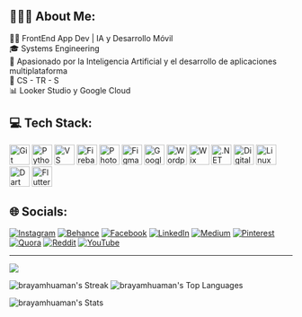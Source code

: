 ## 🧑🏻‍💻 About Me:

👨‍💻 FrontEnd App Dev |  IA y Desarrollo Móvil <br/>
🎓 Systems Engineering <br/>
🚀 Apasionado por la Inteligencia Artificial y el desarrollo de aplicaciones multiplataforma <br/>
💼 CS - TR - S <br/>
📊  Looker Studio y Google Cloud


## 💻 Tech Stack:

<p align="left">
<a href="https://git-scm.com/" target="_blank" rel="noreferrer"><img src="https://raw.githubusercontent.com/danielcranney/readme-generator/main/public/icons/skills/git-colored.svg" width="36" height="36" alt="Git" /></a>
<a href="https://www.python.org/" target="_blank" rel="noreferrer"><img src="https://raw.githubusercontent.com/danielcranney/readme-generator/main/public/icons/skills/python-colored.svg" width="36" height="36" alt="Python" /></a>
  <a href="https://code.visualstudio.com/" target="_blank" rel="noreferrer"><img src="https://raw.githubusercontent.com/danielcranney/readme-generator/main/public/icons/skills/visualstudiocode.svg" width="36" height="36" alt="VS Code" /></a>
  <a href="https://firebase.google.com/" target="_blank" rel="noreferrer"><img src="https://raw.githubusercontent.com/danielcranney/readme-generator/main/public/icons/skills/firebase-colored.svg" width="36" height="36" alt="Firebase" /></a>
 <a href="https://www.adobe.com/uk/products/photoshop.html" target="_blank" rel="noreferrer"><img src="https://raw.githubusercontent.com/danielcranney/readme-generator/main/public/icons/skills/photoshop-colored-dark.svg" width="36" height="36" alt="Photoshop" /></a>
   <a href="https://www.figma.com/" target="_blank" rel="noreferrer"><img src="https://raw.githubusercontent.com/danielcranney/readme-generator/main/public/icons/skills/figma-colored.svg" width="36" height="36" alt="Figma" /></a>
 <a href="https://cloud.google.com/" target="_blank" rel="noreferrer"><img src="https://raw.githubusercontent.com/danielcranney/readme-generator/main/public/icons/skills/googlecloud-colored.svg" width="36" height="36" alt="Google Cloud" /></a>
    <a href="https://wordpress.com" target="_blank" rel="noreferrer"><img src="https://raw.githubusercontent.com/danielcranney/readme-generator/main/public/icons/skills/wordpress-colored.svg" width="36" height="36" alt="Wordpress" /></a>
     <a href="https://wix.com" target="_blank" rel="noreferrer"><img src="https://raw.githubusercontent.com/danielcranney/readme-generator/main/public/icons/skills/wix-colored.svg" width="36" height="36" alt="Wix" /></a>
    <a href="https://dotnet.microsoft.com/en-us/" target="_blank" rel="noreferrer"><img src="https://raw.githubusercontent.com/danielcranney/readme-generator/main/public/icons/skills/dot-net-colored.svg" width="36" height="36" alt=".NET" /></a>
    <a href="https://www.digitalocean.com" target="_blank" rel="noreferrer"><img src="https://raw.githubusercontent.com/danielcranney/readme-generator/main/public/icons/skills/digitalocean-colored.svg" width="36" height="36" alt="Digital Ocean" /></a>
    <a href="https://www.linux.org" target="_blank" rel="noreferrer"><img src="https://raw.githubusercontent.com/danielcranney/readme-generator/main/public/icons/skills/linux-colored.svg" width="36" height="36" alt="Linux" /></a>
    <a href="https://www.flutter.dev" target="_blank" rel="noreferrer"><img src="https://raw.githubusercontent.com/danielcranney/readme-generator/main/public/icons/skills/dart-colored.svg" width="36" height="36" alt="Dart" /></a>
    <a href="https://www.flutter.dev" target="_blank" rel="noreferrer"><img src="https://raw.githubusercontent.com/danielcranney/readme-generator/main/public/icons/skills/flutter-colored.svg" width="36" height="36" alt="Flutter" /></a>
   
</p>


## 🌐 Socials:
[![Instagram](https://img.shields.io/badge/Instagram-%23E4405F.svg?logo=Instagram&logoColor=white)](https://instagram.com/brayamhuaman) 
[![Behance](https://img.shields.io/badge/Behance-1769ff?logo=behance&logoColor=white)](https://behance.net/brayamhuaman) 
[![Facebook](https://img.shields.io/badge/Facebook-%231877F2.svg?logo=Facebook&logoColor=white)](https://facebook.com/brayamhuamanpc) 
[![LinkedIn](https://img.shields.io/badge/LinkedIn-%230077B5.svg?logo=linkedin&logoColor=white)](https://linkedin.com/in/brayamhuaman) 
[![Medium](https://img.shields.io/badge/Medium-12100E?logo=medium&logoColor=white)](https://medium.com/@brayamhuaman)
[![Pinterest](https://img.shields.io/badge/Pinterest-%23E60023.svg?logo=Pinterest&logoColor=white)](https://pinterest.com/brayamhuaman)
[![Quora](https://img.shields.io/badge/Quora-%23B92B27.svg?logo=Quora&logoColor=white)](https://quora.com/profile/brayamhuaman) 
[![Reddit](https://img.shields.io/badge/Reddit-%23FF4500.svg?logo=Reddit&logoColor=white)](https://reddit.com/user/brayamhuaman) 
[![YouTube](https://img.shields.io/badge/YouTube-%23FF0000.svg?logo=YouTube&logoColor=white)](https://youtube.com/@brayamhuaman) 


---
[![](https://visitcount.itsvg.in/api?id=brayamhuaman&icon=0&color=12)](https://visitcount.itsvg.in)


![brayamhuaman's Streak](https://github-readme-streak-stats.herokuapp.com/?user=brayamhuaman&theme=default&hide_border=true)
![brayamhuaman's Top Languages](https://github-readme-stats.vercel.app/api/top-langs/?username=brayamhuaman&theme=default&show_icons=true&hide_border=true&layout=compact)

![brayamhuaman's Stats](https://github-readme-stats.vercel.app/api?username=brayamhuaman&theme=default&show_icons=true&hide_border=true&count_private=true)
